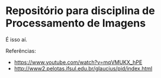 # Repositório para disciplina de Processamento de Imagens

É isso aí.

Referências:
- https://www.youtube.com/watch?v=mqVMUKX_hPE
- http://www2.pelotas.ifsul.edu.br/glaucius/pid/index.html